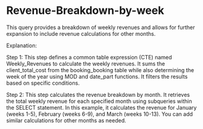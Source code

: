 # Revenue-Breakdown-by-week
This query provides a breakdown of weekly revenues and allows for further expansion to include revenue calculations for other months.

Explanation:

Step 1: This step defines a common table expression (CTE) named Weekly_Revenues to calculate the weekly revenues. It sums the client_total_cost from the booking_booking table while also determining the week of the year using MOD and date_part functions. It filters the results based on specific conditions.

Step 2: This step calculates the revenue breakdown by month. It retrieves the total weekly revenue for each specified month using subqueries within the SELECT statement. In this example, it calculates the revenue for January (weeks 1-5), February (weeks 6-9), and March (weeks 10-13). You can add similar calculations for other months as needed.
